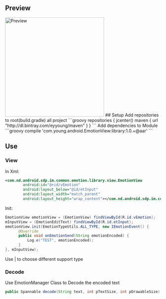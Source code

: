 ## Preview
<img src="https://raw.githubusercontent.com/eyyoung/EmotionView/master/preview/screenshot.png" alt="Preview" style="width: 320px;"/>
## Setup
Add repositories to root(build.gradle) all project
```groovy
repositories {
    jcenter()
    maven {
        url "http://dl.bintray.com/eyyoung/maven"
    }
}
```
Add dependencies to Module
```groovy
compile 'com.young.android.EmotionView:library:1.0.+@aar'
```

## Use

### View

In Xml:

```xml
<com.nd.android.sdp.im.common.emotion.library.view.EmotionView
        android:id="@+id/vEmotion"
        android:layout_below="@id/etInput"
        android:layout_width="match_parent"
        android:layout_height="wrap_content"></com.nd.android.sdp.im.common.emotion.library.view.EmotionView>
```

Init:

```Java
EmotionView emotionView = (EmotionView) findViewById(R.id.vEmotion);
mInputView = (EmotionEditText) findViewById(R.id.etInput);
emotionView.init(EmotionTypeUtils.ALL_TYPE, new IEmotionEvent() {
      @Override
      public void onEmotionSend(String emotionEncoded) {
          Log.e("TEST", emotionEncoded);
      }
}, mInputView);
```

Use | to choose different support type

### Decode
Use EmotionManager Class to Decode the encoded text
```Java
public Spannable decode(String text, int pTextSize, int pDrawableSize)
```
